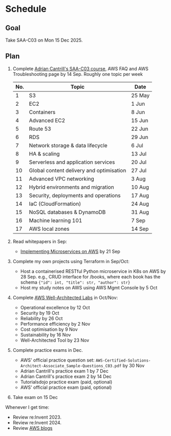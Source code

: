# Schedule

## Goal

Take SAA-C03 on Mon 15 Dec 2025.

## Plan

1. Complete [Adrian Cantrill's SAA-C03 course](https://learn.cantrill.io/courses/enrolled/1820301), AWS FAQ and AWS Troubleshooting page by 14 Sep. Roughly one topic per week

    |No.|Topic|Date|
    |---|-----|----|
    |1|S3|25 May|
    |2|EC2|1 Jun|
    |3|Containers|8 Jun|
    |4|Advanced EC2|15 Jun|
    |5|Route 53|22 Jun|
    |6|RDS|29 Jun|
    |7|Network storage & data lifecycle|6 Jul|
    |8|HA & scaling|13 Jul|
    |9|Serverless and application services|20 Jul|
    |10|Global content delivery and optimisation|27 Jul|
    |11|Advanced VPC networking|3 Aug|
    |12|Hybrid environments and migration|10 Aug|
    |13|Security, deployments and operations|17 Aug|
    |14|IaC (CloudFormation)|24 Aug|
    |15|NoSQL databases & DynamoDB|31 Aug|
    |16|Machine learning 101|7 Sep|
    |17|AWS local zones|14 Sep|

2. Read whitepapers in Sep:

    * [Implementing Microservices on AWS](https://docs.aws.amazon.com/whitepapers/latest/microservices-on-aws/microservices-on-aws.html) by 21 Sep

3. Complete my own projects using Terraform in Sep/Oct:

    * Host a containerised RESTful Python microservice in K8s on AWS by 28 Sep. e.g., CRUD interface for /books, where each book has the schema `{"id": int, "title": str, "author": str}`
    * Host my study notes on AWS using AWS Mgmt Console by 5 Oct

4. Complete [AWS Well-Architected Labs](https://wellarchitectedlabs.com/) in Oct/Nov:

    * Operational excellence by 12 Oct
    * Security by 19 Oct
    * Reliability by 26 Oct
    * Performance efficiency by 2 Nov
    * Cost optimisation by 9 Nov
    * Sustainability by 16 Nov
    * Well-Architected Tool by 23 Nov

5. Complete practice exams in Dec.
    * AWS' official practice question set: `AWS-Certified-Solutions-Architect-Associate_Sample-Questions_C03.pdf` by 30 Nov
    * Adrian Cantrill's practice exam 1 by 7 Dec
    * Adrian Cantrill's practice exam 2 by 14 Dec
    * Tutorialsdojo practice exam (paid, optional)
    * AWS' official practice exam (paid, optional)

6. Take exam on 15 Dec

Whenever I get time:

* Review re:Invent 2023.
* Review re:Invent 2024.
* Review [AWS blogs](https://aws.amazon.com/blogs)
